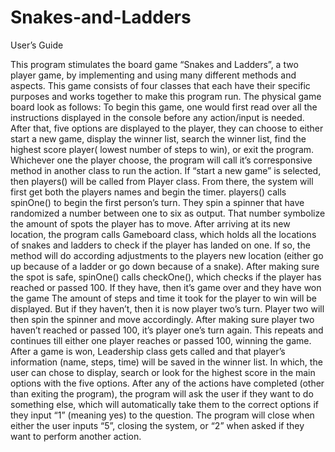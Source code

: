 # Snakes-and-Ladders
User’s Guide

This program stimulates the board game “Snakes and Ladders”, a two player game, by implementing and using many different methods and aspects. This game consists of four classes that each have their specific purposes and works together to make this program run. The physical game board look as follows:
To begin this game, one would first read over all the instructions displayed in the console before any action/input is needed. After that, five options are displayed to the player, they can choose to either start a new game, display the winner list, search the winner list, find the highest score player( lowest number of steps to win), or exit the program. Whichever one the player choose, the program will call it’s corresponsive method in another class to run the action. If “start a new game” is selected, then players() will be called from Player class. From there, the system will first get both the players names and begin the timer. players() calls spinOne() to begin the first person’s turn. They spin a spinner that have randomized a number between one to six as output. That number symbolize the amount of spots the player has to move. After arriving at its new location, the program calls Gameboard class, which holds all the locations of snakes and ladders to check if the player has landed on one. If so, the method will do according adjustments to the players new location (either go up because of a ladder or go down because of a snake). After making sure the spot is safe, spinOne() calls checkOne(), which checks if the player has reached or passed 100. If they have, then it’s game over and they have won the game The amount of steps and time it took for the player to win will be displayed. But if they haven’t, then it is now player two’s turn. Player two will then spin the spinner and move accordingly. After making sure player two haven’t reached or passed 100, it’s player one’s turn again. This repeats and continues till either one player reaches or passed 100, winning the game. After a game is won, Leadership class gets called and that player’s information (name, steps, time) will be saved in the winner list. In which, the user can chose to display, search or look for the highest score in the main options with the five options. After any of the actions have completed (other than exiting the program), the program will ask the user if they want to do something else, which will automatically take them to the correct options if they input “1” (meaning yes) to the question. The program will close when either the user inputs “5”, closing the system, or “2” when asked if they want to perform another action.
